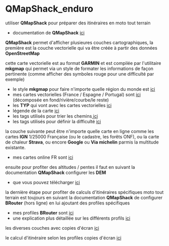 # QMapShack_enduro
utiliser **QMapShack** pour préparer des itinéraires en moto tout terrain
- documentation de **QMapShack** [ici](https://github.com/Maproom/qmapshack/wiki/DocQuickStartFrench)

**QMapShack** permet d'afficher plusieures couches cartographiques, la première est la couche vectorielle qui va être créée à partir des données **OpenStreetMap**

cette carte vectorielle est au format **GARMIN** et est compilée par l'utilitaire **mkgmap** qui permet via un style de formater les informations de façon pertinente (comme afficher des symboles rouge pour une difficulté par exemple)
- le style **mkgmap** pour faire n'importe quelle région du monde est [ici](https://github.com/cricri-du-lauragais/QMapShack_enduro/tree/main/mkgmap/style/qmapshack)
- mes cartes vectorielles (France / Espagne / Portugal) sont [ici](https://drive.google.com/drive/folders/1u9BwlJgjlj6ju5V3EXWNfKZ7py4GAkeK?usp=sharing) (décomposée en fond/rivière/courbe/le reste)
- les **TYP** qui vont avec les cartes vectorielles [ici](https://github.com/cricri-du-lauragais/QMapShack_enduro/tree/main/vector_maps/TYP)
- légende de la carte [ici](https://github.com/cricri-du-lauragais/QMapShack_enduro/blob/main/Legend.md)
- les tags utilisés pour trier les chemins[ ici](https://github.com/cricri-du-lauragais/QMapShack_enduro/blob/main/choix_chemins.md)
- les tags utilisés pour définir la difficulté [ici](https://github.com/cricri-du-lauragais/QMapShack_enduro/blob/main/difficult%C3%A9_chemins.md)

la couche suivante peut être n'importe quelle carte en ligne comme les cartes **IGN** 1/25000 Française (ou le cadastre, les forêts ONF), ou la carte de chaleur **Strava**, ou encore **Google** ou **Via michelin** parmis la multitude existante.
- mes cartes online FR sont [ici](https://github.com/cricri-du-lauragais/QMapShack_enduro/tree/main/online%20maps)

ensuite pour profiter des altitudes / pentes il faut en suivant la documentation **QMapShack** configurer les **DEM**
- que vous pouvez télécharger [ici](https://www.viewfinderpanoramas.org/Coverage%20map%20viewfinderpanoramas_org3.htm)

la dernière étape pour profiter de calculs d'itinéraires spécifiques moto tout terrain est toujours en suivant la documentation **QMapShack** de configurer **BRouter** (hors ligne) en lui ajoutant des profiles spécifiques
- mes profiles **BRouter** sont [ici](https://github.com/cricri-du-lauragais/QMapShack_enduro/tree/main/BRouter/profiles2)
- une explication plus détaillée sur les différents profils [ici](https://github.com/cricri-du-lauragais/QMapShack_enduro/blob/main/BRouter_profiles.md)

les diverses couches avec copies d'écran [ici](https://github.com/cricri-du-lauragais/QMapShack_enduro/blob/main/calques.md)

le calcul d'itinéraire selon les profiles copies d'écran [ici](https://github.com/cricri-du-lauragais/QMapShack_enduro/blob/main/BRouter_screenshots.md)
